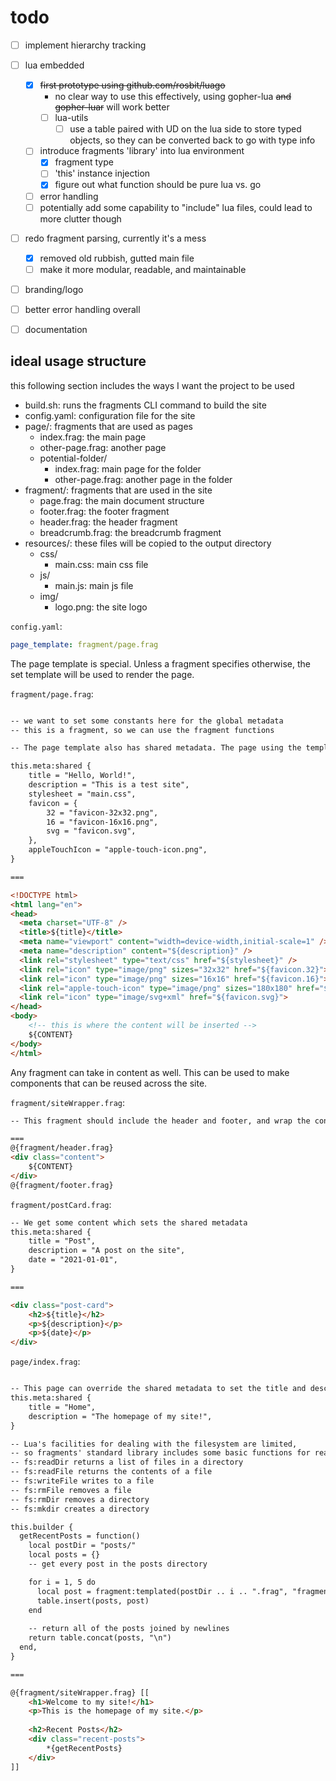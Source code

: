 
# todo

- [ ] implement hierarchy tracking
- [ ] lua embedded
  - [x] ~~first prototype using github.com/rosbit/luago~~
    - no clear way to use this effectively, using gopher-lua ~~and gopher-luar~~ will work better
    - [ ] lua-utils
      - [ ] use a table paired with UD on the lua side to store typed objects, so they can be converted back to go with type info
  - [ ] introduce fragments 'library' into lua environment
    - [x] fragment type
    - [ ] 'this' instance injection
    - [x] figure out what function should be pure lua vs. go
  - [ ] error handling
  - [ ] potentially add some capability to "include" lua files, could lead to more clutter though
- [ ] redo fragment parsing, currently it's a mess
  - [x] removed old rubbish, gutted main file
  - [ ] make it more modular, readable, and maintainable
- [ ] branding/logo
- [ ] better error handling overall
- [ ] documentation


## ideal usage structure
this following section includes the ways I want the project to be used

- build.sh: runs the fragments CLI command to build the site
- config.yaml: configuration file for the site
- page/: fragments that are used as pages
  - index.frag: the main page
  - other-page.frag: another page
  - potential-folder/
    - index.frag: main page for the folder
    - other-page.frag: another page in the folder
- fragment/: fragments that are used in the site
  - page.frag: the main document structure
  - footer.frag: the footer fragment
  - header.frag: the header fragment
  - breadcrumb.frag: the breadcrumb fragment
- resources/: these files will be copied to the output directory
  - css/
    - main.css: main css file
  - js/
    - main.js: main js file
  - img/
    - logo.png: the site logo

`config.yaml`:
```yaml
page_template: fragment/page.frag
```

The page template is special. Unless a fragment specifies otherwise, the set template will be used to render the page.

`fragment/page.frag`:
```html

-- we want to set some constants here for the global metadata
-- this is a fragment, so we can use the fragment functions

-- The page template also has shared metadata. The page using the template can override the values.

this.meta:shared {
    title = "Hello, World!",
    description = "This is a test site",
    stylesheet = "main.css",
    favicon = {
        32 = "favicon-32x32.png",
        16 = "favicon-16x16.png",
        svg = "favicon.svg",
    },
    appleTouchIcon = "apple-touch-icon.png",
}

===

<!DOCTYPE html>
<html lang="en">
<head>
  <meta charset="UTF-8" />
  <title>${title}</title>
  <meta name="viewport" content="width=device-width,initial-scale=1" />
  <meta name="description" content="${description}" />
  <link rel="stylesheet" type="text/css" href="${stylesheet}" />
  <link rel="icon" type="image/png" sizes="32x32" href="${favicon.32}">
  <link rel="icon" type="image/png" sizes="16x16" href="${favicon.16}">
  <link rel="apple-touch-icon" type="image/png" sizes="180x180" href="${appleTouchIcon}">
  <link rel="icon" type="image/svg+xml" href="${favicon.svg}">
</head>
<body>
    <!-- this is where the content will be inserted -->
    ${CONTENT} 
</body>
</html>
```

Any fragment can take in content as well. This can be used to make components that can be reused across the site.

`fragment/siteWrapper.frag`:
```html
-- This fragment should include the header and footer, and wrap the content in a div

===
@{fragment/header.frag}
<div class="content">
    ${CONTENT}
</div>
@{fragment/footer.frag}
```

`fragment/postCard.frag`:
```html
-- We get some content which sets the shared metadata
this.meta:shared {
    title = "Post",
    description = "A post on the site",
    date = "2021-01-01",
}

===

<div class="post-card">
    <h2>${title}</h2>
    <p>${description}</p>
    <p>${date}</p>
</div>
```

`page/index.frag`:
```html

-- This page can override the shared metadata to set the title and description
this.meta:shared {
    title = "Home",
    description = "The homepage of my site!",
}

-- Lua's facilities for dealing with the filesystem are limited,
-- so fragments' standard library includes some basic functions for reading files and directories
-- fs:readDir returns a list of files in a directory
-- fs:readFile returns the contents of a file
-- fs:writeFile writes to a file
-- fs:rmFile removes a file
-- fs:rmDir removes a directory
-- fs:mkdir creates a directory

this.builder {
  getRecentPosts = function()
    local postDir = "posts/"
    local posts = {}
    -- get every post in the posts directory

    for i = 1, 5 do
      local post = fragment:templated(postDir .. i .. ".frag", "fragment/postCard.frag")
      table.insert(posts, post)
    end
    
    -- return all of the posts joined by newlines
    return table.concat(posts, "\n")
  end,
}

===

@{fragment/siteWrapper.frag} [[
    <h1>Welcome to my site!</h1>
    <p>This is the homepage of my site.</p>
    
    <h2>Recent Posts</h2>
    <div class="recent-posts">
        *{getRecentPosts}
    </div>
]]
```

